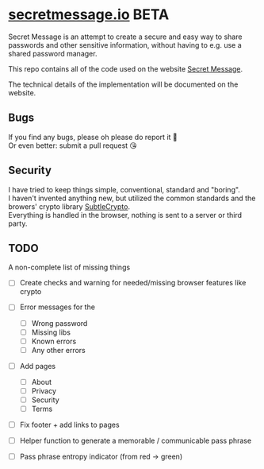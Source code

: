# [secretmessage.io](https://secretmessage.io/) BETA

Secret Message is an attempt to create a secure and easy way to share passwords and other sensitive information, without having to e.g. use a shared password manager.

This repo contains all of the code used on the website [Secret Message](https://secretmessage.io/).

The technical details of the implementation will be documented on the website.

## Bugs

If you find any bugs, please oh please do report it 🙏  
Or even better: submit a pull request 😘

## Security

I have tried to keep things simple, conventional, standard and "boring".  
I haven't invented anything new, but utilized the common standards and the browers' crypto library [SubtleCrypto](https://developer.mozilla.org/en-US/docs/Web/API/SubtleCrypto).  
Everything is handled in the browser, nothing is sent to a server or third party.

## TODO
A non-complete list of missing things

- [ ] Create checks and warning for needed/missing browser features like crypto
- [ ] Error messages for the
  - [ ] Wrong password
  - [ ] Missing libs
  - [ ] Known errors
  - [ ] Any other errors 
- [ ] Add pages
  - [ ] About
  - [ ] Privacy
  - [ ] Security
  - [ ] Terms
- [ ] Fix footer + add links to pages
- [ ] Helper function to generate a memorable / communicable pass phrase
- [ ] Pass phrase entropy indicator (from red -> green)

  
